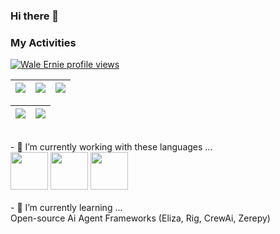 ### Hi there 👋  
### My Activities
[![Wale Ernie profile views](https://u8views.com/api/v1/github/profiles/86153069/views/day-week-month-total-count.svg)](https://u8views.com/github/wale-e)

| ![](http://github-profile-summary-cards.vercel.app/api/cards/stats?username=wale-e&theme=nord_dark) | ![](http://github-profile-summary-cards.vercel.app/api/cards/repos-per-language?username=wale-e&hide=Html&theme=nord_dark) | ![](http://github-profile-summary-cards.vercel.app/api/cards/most-commit-language?username=wale-e&theme=nord_dark) |
| :-: | :-: | :-: |

| ![](http://github-profile-summary-cards.vercel.app/api/cards/profile-details?username=wale-e&theme=nord_dark) | ![](https://github-readme-streak-stats.herokuapp.com/?user=wale-e&hide_border=true&date_format=M%20j%5B%2C%20Y%5D&background=2D3742&stroke=2D3742&ring=6bbbca&fire=6bbbca&currStreakNum=fff&sideNums=6bbbca&currStreakLabel=6bbbca&sideLabels=fff&dates=fff) |
| :-: | :-: |
<br/>
- 🔭 I’m currently working with these languages ...
<div align=left>
<image src="https://user-images.githubusercontent.com/25181517/192599922-3a8ceb1c-ff1d-40bc-b73c-99ea1182d8ad.png" width=60 height=60></image>
<image src="https://user-images.githubusercontent.com/25181517/183423507-c056a6f9-1ba8-4312-a350-19bcbc5a8697.png" width=60 height=60></image>
<image src="https://user-images.githubusercontent.com/25181517/183890598-19a0ac2d-e88a-4005-a8df-1ee36782fde1.png" width=60 height=60></image>
</div> 
<br/>
- 🌱 I’m currently learning ...<br/>  
Open-source Ai Agent Frameworks (Eliza, Rig, CrewAi, Zerepy)
 
<!--
**wale-e/wale-e** is a ✨ _special_ ✨ repository because its `README.md` (this file) appears on your GitHub profile.

Here are some ideas to get you started:

- 🔭 I’m currently working on ...
- 🌱 I’m currently learning ...
- 👯 I’m looking to collaborate on ...
- 🤔 I’m looking for help with ...
- 💬 Ask me about ...
- 📫 How to reach me: ...
- 😄 Pronouns: ...
- ⚡ Fun fact: ...
-->
